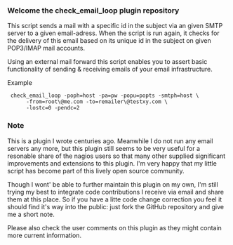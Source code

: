 ### Welcome the check_email_loop plugin repository
This script sends a mail with a specific id in the subject via an given SMTP
server to a given email-adress. When the script is run again, it checks for the
delivery of this email based on its unique id in the subject on given POP3/IMAP
mail accounts. 

Using an external mail forward this script enables you to assert basic
functionality of sending & receiving emails of your email infrastructure.

Example
```
 check_email_loop -poph=host -pa=pw -popu=popts -smtph=host \
      -from=root\@me.com -to=remailer\@testxy.com \ 
      -lostc=0 -pendc=2
```

### Note
This is a plugin I wrote centuries ago. Meanwhile I do not run any email servers
any more, but this plugin still seems to be very useful for a resonable share of
the nagios users so that many other supplied significant improvements and
extensions to this plugin. I'm very happy that my little script has become part
of this lively open source community.

Though I wont' be able to further maintain this plugin on my own, I'm still
trying my best to integrate code contributions I receive via email and share
them at this place. So if you have a litte code change correction you feel it
should find it's way into the public: just fork the GitHub repository and give
me a short note.

Please also check the user comments on this plugin as they might contain more
current information.
